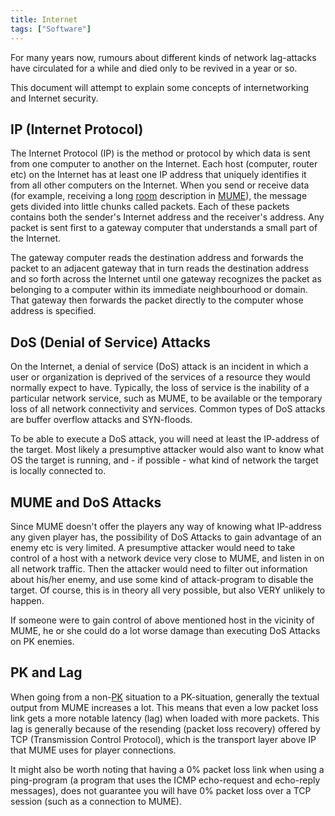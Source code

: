 ```yaml
---
title: Internet
tags: ["Software"]
---
```

For many years now, rumours about different kinds of network lag-attacks
have circulated for a while and died only to be revived in a year or so.

This document will attempt to explain some concepts of internetworking
and Internet security.

## IP (Internet Protocol)

The Internet Protocol (IP) is the method or protocol by which data is
sent from one computer to another on the Internet. Each host (computer,
router etc) on the Internet has at least one IP address that uniquely
identifies it from all other computers on the Internet. When you send or
receive data (for example, receiving a long [room](room "wikilink")
description in [MUME](MUME "wikilink")), the message gets divided into
little chunks called packets. Each of these packets contains both the
sender's Internet address and the receiver's address. Any packet is sent
first to a gateway computer that understands a small part of the
Internet.

The gateway computer reads the destination address and forwards the
packet to an adjacent gateway that in turn reads the destination address
and so forth across the Internet until one gateway recognizes the packet
as belonging to a computer within its immediate neighbourhood or domain.
That gateway then forwards the packet directly to the computer whose
address is specified.

## DoS (Denial of Service) Attacks

On the Internet, a denial of service (DoS) attack is an incident in
which a user or organization is deprived of the services of a resource
they would normally expect to have. Typically, the loss of service is
the inability of a particular network service, such as MUME, to be
available or the temporary loss of all network connectivity and
services. Common types of DoS attacks are buffer overflow attacks and
SYN-floods.

To be able to execute a DoS attack, you will need at least the
IP-address of the target. Most likely a presumptive attacker would also
want to know what OS the target is running, and - if possible - what
kind of network the target is locally connected to.

## MUME and DoS Attacks

Since MUME doesn't offer the players any way of knowing what IP-address
any given player has, the possibility of DoS Attacks to gain advantage
of an enemy etc is very limited. A presumptive attacker would need to
take control of a host with a network device very close to MUME, and
listen in on all network traffic. Then the attacker would need to filter
out information about his/her enemy, and use some kind of attack-program
to disable the target. Of course, this is in theory all very possible,
but also VERY unlikely to happen.

If someone were to gain control of above mentioned host in the vicinity
of MUME, he or she could do a lot worse damage than executing DoS
Attacks on PK enemies.

## PK and Lag

When going from a non-[PK](PK "wikilink") situation to a PK-situation,
generally the textual output from MUME increases a lot. This means that
even a low packet loss link gets a more notable latency (lag) when
loaded with more packets. This lag is generally because of the resending
(packet loss recovery) offered by TCP (Transmission Control Protocol),
which is the transport layer above IP that MUME uses for player
connections.

It might also be worth noting that having a 0% packet loss link when
using a ping-program (a program that uses the ICMP echo-request and
echo-reply messages), does not guarantee you will have 0% packet loss
over a TCP session (such as a connection to MUME).

